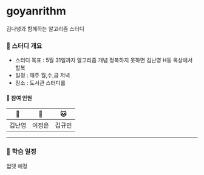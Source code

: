 # goyanrithm
김나녕과 함께하는 알고리즘 스터디

### 👊 스터디 개요
- 스터디 목표 : 5월 31일까지 알고리즘 개념 정복하지 못하면 김난영 H동 옥상에서 할복
- 일정 : 매주 월,수,금 저녁 
- 장소 : 도서관 스터디룸

#### 🦁 참여 인원  
| 🦁 | 🦁 | 🐱 |
| :---: | :---: | :--: |
| 김난영 | 이정은 | 김규민 |

---
### 📝 학습 일정 
업뎃 예정


